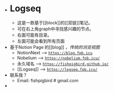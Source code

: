 - # Logseq
	- 这是一款基于[[block]]的[[双链]]笔记。
	- 可在右上角graph中寻找感兴趣的节点。
	- 右面可能有目录。
	- 左面可能会看到所有页面
- 基于Notion Page 的[[blog]] ，*传统的浏览视图*
	- NotionNext --> [ `https://blog.fpb.icu`](https://blog.fpb.icu/)
	- Nobelium --> [`https://nobelium.fpb.icu/`](https://nobelium.fpb.icu/)
	- 永久域名 --> [ `https://fishpigbird.github.io/`](https://fishpigbird.github.io/)
	- [[Logseq]]  --> [ `https://logseq.fpb.icu/`](https://logseq.fpb.icu/)
- 联系我？
	- Email: fishpigbird # gmail.com
-